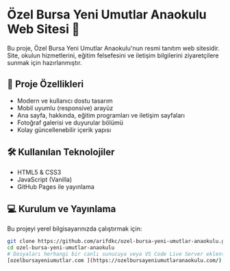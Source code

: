 # Özel Bursa Yeni Umutlar Anaokulu Web Sitesi 🌟

Bu proje, Özel Bursa Yeni Umutlar Anaokulu'nun resmi tanıtım web sitesidir.  
Site, okulun hizmetlerini, eğitim felsefesini ve iletişim bilgilerini ziyaretçilere sunmak için hazırlanmıştır.

## 🚀 Proje Özellikleri

- Modern ve kullanıcı dostu tasarım
- Mobil uyumlu (responsive) arayüz
- Ana sayfa, hakkında, eğitim programları ve iletişim sayfaları
- Fotoğraf galerisi ve duyurular bölümü
- Kolay güncellenebilir içerik yapısı

## 🛠 Kullanılan Teknolojiler

- HTML5 & CSS3
- JavaScript (Vanilla)
- GitHub Pages ile yayınlama

## 💻 Kurulum ve Yayınlama

Bu projeyi yerel bilgisayarınızda çalıştırmak için:

```bash
git clone https://github.com/arifdkc/ozel-bursa-yeni-umutlar-anaokulu.git
cd ozel-bursa-yeni-umutlar-anaokulu
# Dosyaları herhangi bir canlı sunucuya veya VS Code Live Server eklentisiyle çalıştırabilirsiniz veya
[ozelbursayeniumutlar.com ](https://ozelbursayeniumutlaranaokulu.com/) ile inceleyebilirsiniz
